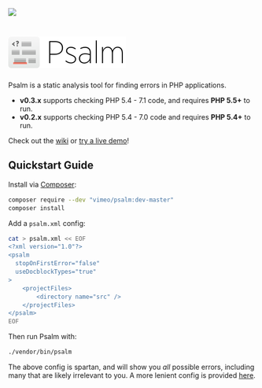 <img src="https://travis-ci.org/vimeo/psalm.svg?branch=master" />

<h1><a href="https://getpsalm.org"><img src="PsalmLogo.png" height="64" alt="logo" /></a></h1>

Psalm is a static analysis tool for finding errors in PHP applications.

 - **v0.3.x** supports checking PHP 5.4 - 7.1 code, and requires **PHP 5.5+** to run. 
 - **v0.2.x** supports checking PHP 5.4 - 7.0 code and requires **PHP 5.4+** to run.

Check out the [wiki](https://github.com/vimeo/psalm/wiki) or [try a live demo](https://getpsalm.org/)!

## Quickstart Guide

Install via [Composer](https://getcomposer.org/):

```bash
composer require --dev "vimeo/psalm:dev-master"
composer install
```

Add a `psalm.xml` config:

```bash
cat > psalm.xml << EOF
<?xml version="1.0"?>
<psalm
  stopOnFirstError="false"
  useDocblockTypes="true"
>
    <projectFiles>
        <directory name="src" />
    </projectFiles>
</psalm>
EOF
```

Then run Psalm with:

```bash
./vendor/bin/psalm
```

The above config is spartan, and will show you *all* possible errors, including many that are likely irrelevant to you. A more lenient config is provided [here](examples/psalm.default.xml).
